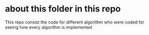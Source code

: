 # about this folder in this repo

This repo consist the code for different algorithm who were coded for seeing how every algorithm is implemented